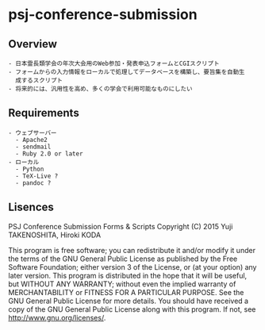 # psj-conference-submission

## Overview

	- 日本霊長類学会の年次大会用のWeb参加・発表申込フォームとCGIスクリプト
	- フォームからの入力情報をローカルで処理してデータベースを構築し、要旨集を自動生
	  成するスクリプト
	- 将来的には、汎用性を高め、多くの学会で利用可能なものにしたい

## Requirements

	- ウェブサーバー
      - Apache2
	  - sendmail
	  - Ruby 2.0 or later
	- ローカル
	  - Python 
	  - TeX-Live ?
	  - pandoc ?

	
## Lisences

PSJ Conference Submission Forms & Scripts
Copyright (C) 2015 Yuji TAKENOSHITA, Hiroki KODA

This program is free software; you can redistribute it and/or modify it under the terms of the GNU General Public License as published by the Free Software Foundation; either version 3 of the License, or (at your option) any later version.
This program is distributed in the hope that it will be useful, but WITHOUT ANY WARRANTY; without even the implied warranty of MERCHANTABILITY or FITNESS FOR A PARTICULAR PURPOSE. See the GNU General Public License for more details.
You should have received a copy of the GNU General Public License along with this program. If not, see <http://www.gnu.org/licenses/>.
